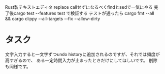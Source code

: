 Rust製テキストエディタ
replace callせずになるべくfindとsedで一気にやる
完了後cargo test --features test で検証する
テストが通ったら cargo fmt --all && cargo clippy --all-targets --fix --allow-dirty

# タスク

文字入力すると一文字ずつundo historyに追加されるのですが、それでは頻度が高すぎるので、
ある一定時間入力が止まったときだけにしてほしいです。
削除も同様です。
